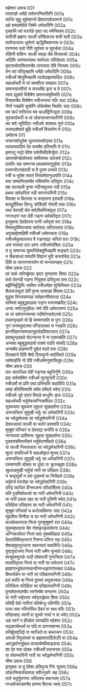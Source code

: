 महेश्वर उवाच	001  
परावरज्ञे धर्मज्ञे तपोवननिवासिनि	001a  
साध्वि सुभ्रु सुकेशान्ते हिमवत्पर्वतात्मजे	001c  
दक्षे शमदमोपेते निर्ममे धर्मचारिणि	002a  
पृच्छामि त्वां वरारोहे पृष्टा वद ममेप्सितम्	002c  
सावित्री ब्रह्मणः साध्वी कौशिकस्य शची सती	003a  
मार्तण्डजस्य धूमोर्णा ऋद्धिर्वैश्रवणस्य च	003c  
वरुणस्य ततो गौरी सूर्यस्य च सुवर्चला	004a  
रोहिणी शशिनः साध्वी स्वाहा चैव विभावसोः	004c  
अदितिः कश्यपस्याथ सर्वास्ताः पतिदेवताः	005a  
पृष्टाश्चोपासिताश्चैव तास्त्वया देवि नित्यशः	005c  
तेन त्वां परिपृच्छामि धर्मज्ञे धर्मवादिनि	006a  
स्त्रीधर्मं श्रोतुमिच्छामि त्वयोदाहृतमादितः	006c  
सहधर्मचरी मे त्वं समशीला समव्रता	007a  
समानसारवीर्या च तपस्तीव्रं कृतं च ते	007c  
त्वया ह्युक्तो विशेषेण प्रमाणत्वमुपैष्यति	007e  
स्त्रियश्चैव विशेषेण स्त्रीजनस्य गतिः सदा	008a  
गौर्गां गच्छति सुश्रोणि लोकेष्वेषा स्थितिः सदा	008c  
मम चार्धं शरीरस्य मम चार्धाद्विनिःसृता	009a  
सुरकार्यकरी च त्वं लोकसन्तानकारिणी	009c  
तव सर्वः सुविदितः स्त्रीधर्मः शाश्वतः शुभे	010a  
तस्मादशेषतो ब्रूहि स्त्रीधर्मं विस्तरेण मे	010c  
उमोवाच	011  
भगवन्सर्वभूतेश भूतभव्यभवोद्भव	011a  
त्वत्प्रभावादियं देव वाक्चैव प्रतिभाति मे	011c  
इमास्तु नद्यो देवेश सर्वतीर्थोदकैर्युताः	012a  
उपस्पर्शनहेतोस्त्वा समीपस्था उपासते	012c  
एताभिः सह सम्मन्त्र्य प्रवक्ष्याम्यनुपूर्वशः	013a  
प्रभवन्योऽनहंवादी स वै पुरुष उच्यते	013c  
स्त्री च भूतेश सततं स्त्रियमेवानुधावति	014a  
मया सम्मानिताश्चैव भविष्यन्ति सरिद्वराः	014c  
एषा सरस्वती पुण्या नदीनामुत्तमा नदी	015a  
प्रथमा सर्वसरितां नदी सागरगामिनी	015c  
विपाशा च वितस्ता च चन्द्रभागा इरावती	016a  
शतद्रुर्देविका सिन्धुः कौशिकी गोमती तथा	016c  
तथा देवनदी चेयं सर्वतीर्थाभिसंवृता	017a  
गगनाद्गां गता देवी गङ्गा सर्वसरिद्वरा	017c  
इत्युक्त्वा देवदेवस्य पत्नी धर्मभृतां वरा	018a  
स्मितपूर्वमिवाभाष्य सर्वास्ताः सरितस्तदा	018c  
अपृच्छद्देवमहिषी स्त्रीधर्मं धर्मवत्सला	019a  
स्त्रीधर्मकुशलास्ता वै गङ्गाद्याः सरितां वराः	019c  
अयं भगवता दत्तः प्रश्नः स्त्रीधर्मसंश्रितः	020a  
तं तु सम्मन्त्र्य युष्माभिर्वक्तुमिच्छामि शङ्करे	020c  
न चैकसाध्यं पश्यामि विज्ञानं भुवि कस्यचित्	021a  
दिवि वा सागरगमास्तेन वो मानयाम्यहम्	021c  
भीष्म उवाच	022  
एवं सर्वाः सरिच्छ्रेष्ठाः पृष्टाः पुण्यतमाः शिवाः	022a  
ततो देवनदी गङ्गा नियुक्ता प्रतिपूज्य ताम्	022c  
बह्वीभिर्बुद्धिभिः स्फीता स्त्रीधर्मज्ञा शुचिस्मिता	023a  
शैलराजसुतां देवीं पुण्या पापापहां शिवाम्	023c  
बुद्ध्या विनयसम्पन्ना सर्वज्ञानविशारदा	024a  
सस्मितं बहुबुद्ध्याढ्या गङ्गा वचनमब्रवीत्	024c  
धन्याः स्मोऽनुगृहीताः स्मो देवि धर्मपरायणा	025a  
या त्वं सर्वजगन्मान्या नदीर्मानयसेऽनघे	025c  
प्रभवन्पृच्छते यो हि सम्मानयति वा पुनः	026a  
नूनं जनमदुष्टात्मा पण्डिताख्यां स गच्छति	026c  
ज्ञानविज्ञानसम्पन्नानूहापोहविशारदान्	027a  
प्रवक्तॄन्पृच्छते योऽन्यान्स वै ना पदमर्च्छति	027c  
अन्यथा बहुबुद्ध्याढ्यो वाक्यं वदति संसदि	028a  
अन्यथैव ह्यहम्मानी दुर्बलं वदते वचः	028c  
दिव्यज्ञाने दिवि श्रेष्ठे दिव्यपुण्ये सदोत्थिते	029a  
त्वमेवार्हसि नो देवि स्त्रीधर्ममनुशासितुम्	029c  
भीष्म उवाच	030  
ततः साराधिता देवी गङ्गया बहुभिर्गुणैः	030a  
प्राह सर्वमशेषेण स्त्रीधर्मं सुरसुन्दरी	030c  
स्त्रीधर्मो मां प्रति यथा प्रतिभाति यथाविधि	031a  
तमहं कीर्तयिष्यामि तथैव प्रथितो भवेत्	031c  
स्त्रीधर्मः पूर्व एवायं विवाहे बन्धुभिः कृतः	032a  
सहधर्मचरी भर्तुर्भवत्यग्निसमीपतः	032c  
सुस्वभावा सुवचना सुवृत्ता सुखदर्शना	033a  
अनन्यचित्ता सुमुखी भर्तुः सा धर्मचारिणी	033c  
सा भवेद्धर्मपरमा सा भवेद्धर्मभागिनी	034a  
देववत्सततं साध्वी या भर्तारं प्रपश्यति	034c  
शुश्रूषां परिचारं च देववद्या करोति च	035a  
नान्यभावा ह्यविमनाः सुव्रता सुखदर्शना	035c  
पुत्रवक्त्रमिवाभीक्ष्णं भर्तुर्वदनमीक्षते	036a  
या साध्वी नियताचारा सा भवेद्धर्मचारिणी	036c  
श्रुत्वा दम्पतिधर्मं वै सहधर्मकृतं शुभम्	037a  
अनन्यचित्ता सुमुखी भर्तुः सा धर्मचारिणी	037c  
परुषाण्यपि चोक्ता या दृष्टा वा क्रूरचक्षुषा	038a  
सुप्रसन्नमुखी भर्तुर्या नारी सा पतिव्रता	038c  
न चन्द्रसूर्यौ न तरुं पुन्नाम्नो या निरीक्षते	039a  
भर्तृवर्जं वरारोहा सा भवेद्धर्मचारिणी	039c  
दरिद्रं व्याधितं दीनमध्वना परिकर्शितम्	040a  
पतिं पुत्रमिवोपास्ते सा नारी धर्मभागिनी	040c  
या नारी प्रयता दक्षा या नारी पुत्रिणी भवेत्	041a  
पतिप्रिया पतिप्राणा सा नारी धर्मभागिनी	041c  
शुश्रूषां परिचर्यां च करोत्यविमनाः सदा	042a  
सुप्रतीता विनीता च सा नारी धर्मभागिनी	042c  
कल्योत्थानरता नित्यं गुरुशुश्रूषणे रता	044a  
सुसम्मृष्टक्षया चैव गोशकृत्कृतलेपना	044c  
अग्निकार्यपरा नित्यं सदा पुष्पबलिप्रदा	045a  
देवतातिथिभृत्यानां निरुप्य पतिना सह	045c  
शेषान्नमुपभुञ्जाना यथान्यायं यथाविधि	046a  
तुष्टपुष्टजना नित्यं नारी धर्मेण युज्यते	046c  
श्वश्रूश्वशुरयोः पादौ तोषयन्ती गुणान्विता	047a  
मातापितृपरा नित्यं या नारी सा तपोधना	047c  
ब्राह्मणान्दुर्बलानाथान्दीनान्धकृपणांस्तथा	048a  
बिभर्त्यन्नेन या नारी सा पतिव्रतभागिनी	048c  
व्रतं चरति या नित्यं दुश्चरं लघुसत्त्वया	049a  
पतिचित्ता पतिहिता सा पतिव्रतभागिनी	049c  
पुण्यमेतत्तपश्चैव स्वर्गश्चैष सनातनः	050a  
या नारी भर्तृपरमा भवेद्भर्तृव्रता शिवा	050c  
पतिर्हि देवो नारीणां पतिर्बन्धुः पतिर्गतिः	051a  
पत्या समा गतिर्नास्ति दैवतं वा यथा पतिः	051c  
पतिप्रसादः स्वर्गो वा तुल्यो नार्या न वा भवेत्	052a  
अहं स्वर्गं न हीच्छेयं त्वय्यप्रीते महेश्वर	052c  
यद्यकार्यमधर्मं वा यदि वा प्राणनाशनम्	053a  
पतिर्ब्रूयाद्दरिद्रो वा व्याधितो वा कथञ्चन	053c  
आपन्नो रिपुसंस्थो वा ब्रह्मशापार्दितोऽपि वा	054a  
आपद्धर्माननुप्रेक्ष्य तत्कार्यमविशङ्कया	054c  
एष देव मया प्रोक्तः स्त्रीधर्मो वचनात्तव	055a  
या त्वेवम्भाविनी नारी सा भवेद्धर्मभागिनी	055c  
भीष्म उवाच	056  
इत्युक्तः स तु देवेशः प्रतिपूज्य गिरेः सुताम्	056a  
लोकान्विसर्जयामास सर्वैरनुचरैः सह	056c  
ततो ययुर्भूतगणाः सरितश्च यथागतम्	057a  
गन्धर्वाप्सरसश्चैव प्रणम्य शिरसा भवम्	057c  
